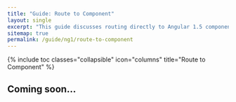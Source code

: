 ```yaml
---
title: "Guide: Route to Component"
layout: single
excerpt: "This guide discusses routing directly to Angular 1.5 components"
sitemap: true
permalink: /guide/ng1/route-to-component
---
```


{% include toc classes="collapsible" icon="columns" title="Route to Component" %}

## Coming soon...
